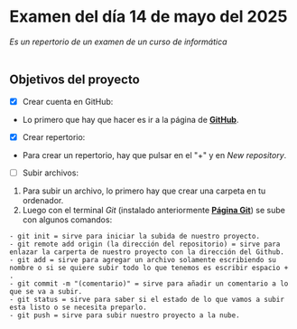# **Examen del día 14 de mayo del 2025**
*Es un repertorio de un examen de un curso de informática* 
<br><br>
## Objetivos del proyecto
- [x] Crear cuenta en GitHub:
 - Lo primero que hay que hacer es ir a la página de **[GitHub](https://github.com/)**.
- [x] Crear repertorio:
 - Para crear un repertorio, hay que pulsar en el "+" y en *New repository*.
- [ ] Subir archivos:
 1. Para subir un archivo, lo primero hay que crear una carpeta en tu ordenador.
 2. Luego con el terminal *Git* (instalado anteriormente **[Página Git](https://git-scm.com/downloads/win)**) se sube con algunos comandos:
 ```
- git init = sirve para iniciar la subida de nuestro proyecto.
- git remote add origin (la dirección del repositorio) = sirve para enlazar la carperta de nuestro proyecto con la dirección del Github.
- git add = sirve para agregar un archivo solamente escribiendo su nombre o si se quiere subir todo lo que tenemos es escribir espacio + .
- git commit -m "(comentario)" = sirve para añadir un comentario a lo que se va a subir.
- git status = sirve para saber si el estado de lo que vamos a subir esta listo o se necesita preparlo.
- git push = sirve para subir nuestro proyecto a la nube.
```
